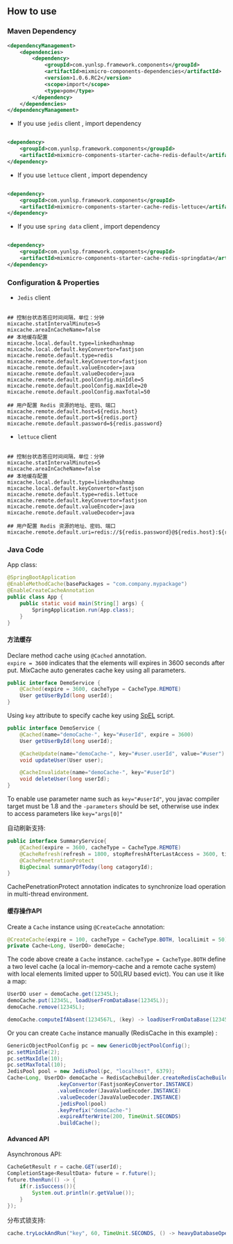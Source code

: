 ## How to use 

### Maven Dependency

```xml
<dependencyManagement>
    <dependencies>
        <dependency>
            <groupId>com.yunlsp.framework.components</groupId>
            <artifactId>mixmicro-components-dependencies</artifactId>
            <version>1.0.6.RC2</version>
            <scope>import</scope>
            <type>pom</type>
        </dependency>
    </dependencies>
</dependencyManagement>

```

- If you use `jedis` client , import dependency

```xml

<dependency>
    <groupId>com.yunlsp.framework.components</groupId>
    <artifactId>mixmicro-components-starter-cache-redis-default</artifactId>
</dependency>

```

- If you use `lettuce` client , import dependency

```xml

<dependency>
    <groupId>com.yunlsp.framework.components</groupId>
    <artifactId>mixmicro-components-starter-cache-redis-lettuce</artifactId>
</dependency>

```

- If you use `spring data` client , import dependency

```xml

<dependency>
    <groupId>com.yunlsp.framework.components</groupId>
    <artifactId>mixmicro-components-starter-cache-redis-springdata</artifactId>
</dependency>

```

### Configuration & Properties


- `Jedis` client

```properties

## 控制台状态答应时间间隔，单位：分钟
mixcache.statIntervalMinutes=5
mixcache.areaInCacheName=false
## 本地缓存配置
mixcache.local.default.type=linkedhashmap
mixcache.local.default.keyConvertor=fastjson
mixcache.remote.default.type=redis
mixcache.remote.default.keyConvertor=fastjson
mixcache.remote.default.valueEncoder=java
mixcache.remote.default.valueDecoder=java
mixcache.remote.default.poolConfig.minIdle=5
mixcache.remote.default.poolConfig.maxIdle=20
mixcache.remote.default.poolConfig.maxTotal=50

## 用户配置 Redis 资源的地址、密码、端口
mixcache.remote.default.host=${redis.host}
mixcache.remote.default.port=${redis.port}
mixcache.remote.default.password=${redis.password}

```

- `lettuce` client

```properties

## 控制台状态答应时间间隔，单位：分钟
mixcache.statIntervalMinutes=5
mixcache.areaInCacheName=false
## 本地缓存配置
mixcache.local.default.type=linkedhashmap
mixcache.local.default.keyConvertor=fastjson
mixcache.remote.default.type=redis.lettuce
mixcache.remote.default.keyConvertor=fastjson
mixcache.remote.default.valueEncoder=java
mixcache.remote.default.valueDecoder=java

## 用户配置 Redis 资源的地址、密码、端口
mixcache.remote.default.uri=redis://${redis.password}@${redis.host}:${redis.port}

```

### Java Code

App class:
```java
@SpringBootApplication
@EnableMethodCache(basePackages = "com.company.mypackage")
@EnableCreateCacheAnnotation
public class App {
    public static void main(String[] args) {
        SpringApplication.run(App.class);
    }
}
```

#### 方法缓存
Declare method cache using ```@Cached``` annotation.  
```expire = 3600``` indicates that the elements will expires in 3600 seconds after put.
MixCache auto generates cache key using all parameters.

```java
public interface DemoService {
    @Cached(expire = 3600, cacheType = CacheType.REMOTE)
    User getUserById(long userId);
}
```

Using ```key``` attribute to specify cache key using [SpEL](https://docs.spring.io/spring/docs/4.2.x/spring-framework-reference/html/expressions.html) script.
```java
public interface DemoService {
    @Cached(name="demoCache-", key="#userId", expire = 3600)
    User getUserById(long userId);

    @CacheUpdate(name="demoCache-", key="#user.userId", value="#user")
    void updateUser(User user);

    @CacheInvalidate(name="demoCache-", key="#userId")
    void deleteUser(long userId);
}
```
To enable use parameter name such as ```key="#userId"```, you javac compiler target must be 1.8 and the ```-parameters``` should be set, otherwise use index to access parameters like ```key="args[0]"```

自动刷新支持:
```java
public interface SummaryService{
    @Cached(expire = 3600, cacheType = CacheType.REMOTE)
    @CacheRefresh(refresh = 1800, stopRefreshAfterLastAccess = 3600, timeUnit = TimeUnit.SECONDS)
    @CachePenetrationProtect
    BigDecimal summaryOfToday(long catagoryId);
}
```
CachePenetrationProtect annotation indicates to synchronize load operation in multi-thread environment.

#### 缓存操作API

Create a ```Cache``` instance using ```@CreateCache``` annotation:

```java
@CreateCache(expire = 100, cacheType = CacheType.BOTH, localLimit = 50)
private Cache<Long, UserDO> demoCache;
```
The code above create a ```Cache``` instance. ```cacheType = CacheType.BOTH``` define a two level cache (a local in-memory-cache and a remote cache system) with local elements limited upper to 50(LRU based evict). You can use it like a map: 
```java
UserDO user = demoCache.get(12345L);
demoCache.put(12345L, loadUserFromDataBase(12345L));
demoCache.remove(12345L);

demoCache.computeIfAbsent(1234567L, (key) -> loadUserFromDataBase(1234567L));
```

Or you can create ```Cache``` instance manually (RedisCache in this example) :
```java
GenericObjectPoolConfig pc = new GenericObjectPoolConfig();
pc.setMinIdle(2);
pc.setMaxIdle(10);
pc.setMaxTotal(10);
JedisPool pool = new JedisPool(pc, "localhost", 6379);
Cache<Long, UserDO> demoCache = RedisCacheBuilder.createRedisCacheBuilder()
                .keyConvertor(FastjsonKeyConvertor.INSTANCE)
                .valueEncoder(JavaValueEncoder.INSTANCE)
                .valueDecoder(JavaValueDecoder.INSTANCE)
                .jedisPool(pool)
                .keyPrefix("demoCache-")
                .expireAfterWrite(200, TimeUnit.SECONDS)
                .buildCache();
```

#### Advanced API
Asynchronous API:
```java
CacheGetResult r = cache.GET(userId);
CompletionStage<ResultData> future = r.future();
future.thenRun(() -> {
    if(r.isSuccess()){
        System.out.println(r.getValue());
    }
});
```

分布式锁支持:
```java
cache.tryLockAndRun("key", 60, TimeUnit.SECONDS, () -> heavyDatabaseOperation());
```

